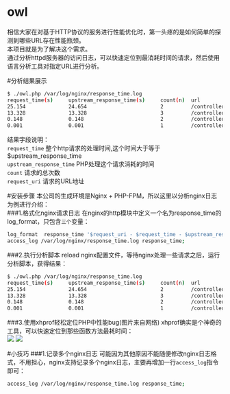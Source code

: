 # owl
相信大家在对基于HTTP协议的服务进行性能优化时，第一头疼的是如何简单的探测到哪些URL存在性能瓶颈。<br>
本项目就是为了解决这个需求。<br>
通过分析httpd服务器的访问日志，可以快速定位到最消耗时间的请求，然后使用语言分析工具对指定URL进行分析。<br>

#分析结果展示
``` bash
$ ./owl.php /var/log/nginx/response_time.log 
request_time(s)     upstream_response_time(s)     count(n)  url       
25.154              24.654                        2         /controller/action1 
13.328              13.328                        3         /controller/action2 
0.148               0.148                         2         /controller/action3 
0.001               0.001                         1         /controller/action4 
```
结果字段说明：<br>
    `request_time` 整个http请求的处理时间,这个时间大于等于$upstream_response_time<br>
    `upstream_response_time`  PHP处理这个请求消耗的时间<br>
    `count` 请求的总次数<br>
    `request_uri`  请求的URL地址<br>
    
#安装步骤
本公司的生成环境是Nginx + PHP-FPM，所以这里以分析nginx日志为例进行介绍：<br>
###1.格式化nginx请求日志
在nginx的http模块中定义一个名为response_time的log_format，只包含`三个`变量：<br>

``` bash
log_format  response_time '$request_uri - $request_time - $upstream_response_time';
access_log /var/log/nginx/response_time.log response_time;
```

###2.执行分析脚本
reload nginx配置文件，等待nginx处理一些请求之后，运行分析脚本，获得结果：<br>
``` bash
$ ./owl.php /var/log/nginx/response_time.log 
request_time(s)     upstream_response_time(s)     count(n)  url       
25.154              24.654                        2         /controller/action1 
13.328              13.328                        3         /controller/action2 
0.148               0.148                         2         /controller/action3 
0.001               0.001                         1         /controller/action4 
```
###3.使用xhprof轻松定位PHP中性能bug(图片来自网络)
xhprof确实是个神奇的工具，可以快速定位到那些函数方法最耗时间：<br>
![](https://raw.githubusercontent.com/freemanCD/owl/master/Images/xhprof-2.jpg)
![](https://raw.githubusercontent.com/freemanCD/owl/master/Images/xhprof-1.jpg)

#小技巧
###1.记录多个nginx日志
可能因为其他原因不能随便修改nginx日志格式，不用担心，nginx支持记录多个nginx日志，主要再增加一行`access_log`指令即可：<br>
``` bash
access_log /var/log/nginx/response_time.log response_time;
```

